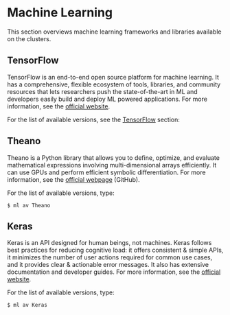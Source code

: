 # Machine Learning

This section overviews machine learning frameworks and libraries available on the clusters.

## TensorFlow

TensorFlow is an end-to-end open source platform for machine learning. It has a comprehensive, flexible ecosystem of tools, libraries, and community resources that lets researchers push the state-of-the-art in ML and developers easily build and deploy ML powered applications. For more information, see the [official website][a].

For the list of available versions, see the [TensorFlow][1] section:

## Theano

Theano is a Python library that allows you to define, optimize, and evaluate mathematical expressions involving multi-dimensional arrays efficiently. It can use GPUs and perform efficient symbolic differentiation. For more information, see the [official webpage][b] (GitHub).

For the list of available versions, type:

```console
$ ml av Theano
```

## Keras

Keras is an API designed for human beings, not machines. Keras follows best practices for reducing cognitive load: it offers consistent & simple APIs, it minimizes the number of user actions required for common use cases, and it provides clear & actionable error messages. It also has extensive documentation and developer guides. For more information, see the [official website][c].

For the list of available versions, type:

```console
$ ml av Keras
```

[1]: tensorflow.md

[a]: https://www.tensorflow.org/
[b]: https://github.com/Theano/
[c]: https://keras.io/

<!---
2021-04-08
It is necessary to load the correct NumPy / SciPy modules along with the Tensorflow one.

Obsolete 2021-03-31
## Todo
Salomon -> Theano/0.9.0-Python-3.6.1 does NOT include several mandatory modules, like NumPy and SciPy
Salomon -> Keras/2.0.5-Theano-1.2.0-Python-3.6.1 loads Theano/0.9.0-Python-3.6.1, meaning it also does not include mandatory librarie

Salomon -> /apps/modules/math/Keras/2.3.0-Tensorflow-1.13.1-Python-3.7.2 works, others miss NumPy or other libraries

What seems to work on Salomon:
for theano:
/apps/modules/python/Theano/1.0.1-Py-3.6, and Keras with this backend

for keras:
/apps/modules/math/Keras/2.3.0-Tensorflow-1.13.1-Python-3.7.2
/apps/modules/python/Keras/2.1.4-Py-3.6-Tensorflow-1.6.0rc0
-->
